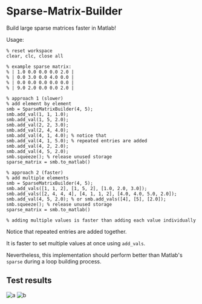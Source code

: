# Sparse-Matrix-Builder
Build large sparse matrices faster in Matlab!

Usage:
```
% reset workspace
clear, clc, close all

% example sparse matrix:
% | 1.0 0.0 0.0 0.0 2.0 |
% | 0.0 3.0 0.0 4.0 0.0 |
% | 0.0 0.0 0.0 0.0 0.0 |
% | 9.0 2.0 0.0 0.0 2.0 |

% approach 1 (slower)
% add element by element
smb = SparseMatrixBuilder(4, 5);
smb.add_val(1, 1, 1.0);
smb.add_val(1, 5, 2.0);
smb.add_val(2, 2, 3.0);
smb.add_val(2, 4, 4.0);
smb.add_val(4, 1, 4.0); % notice that
smb.add_val(4, 1, 5.0); % repeated entries are added
smb.add_val(4, 2, 2.0);
smb.add_val(4, 5, 2.0);
smb.squeeze(); % release unused storage
sparse_matrix = smb.to_matlab()

% approach 2 (faster)
% add multiple elements
smb = SparseMatrixBuilder(4, 5);
smb.add_vals([1, 1, 2], [1, 5, 2], [1.0, 2.0, 3.0]);
smb.add_vals([2, 4, 4, 4], [4, 1, 1, 2], [4.0, 4.0, 5.0, 2.0]);
smb.add_val(4, 5, 2.0); % or smb.add_vals([4], [5], [2.0]);
smb.squeeze(); % release unused storage
sparse_matrix = smb.to_matlab()

% adding multiple values is faster than adding each value individually
```

Notice that repeated entries are added together.

It is faster to set multiple values at once using `add_vals`.

Nevertheless, this implementation should perform better than Matlab's `sparse` during a loop building process.

## Test results
![a](https://user-images.githubusercontent.com/83190503/219529781-fab10097-a8c5-4178-b327-bb130b72daed.png)
![b](https://user-images.githubusercontent.com/83190503/219529812-0608bd02-628c-4f83-9ee7-c9cfee265d67.png)
